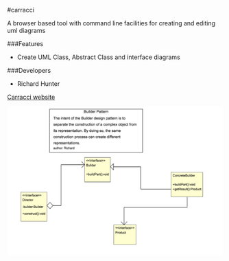 #carracci

A browser based tool with command line facilities for creating and editing uml diagrams

###Features

 * Create UML Class, Abstract Class and interface diagrams

###Developers

 * Richard Hunter

[Carracci website](http://carracci.richardhunter.co.uk)

![carracci screenshot](./screenshot.png)



